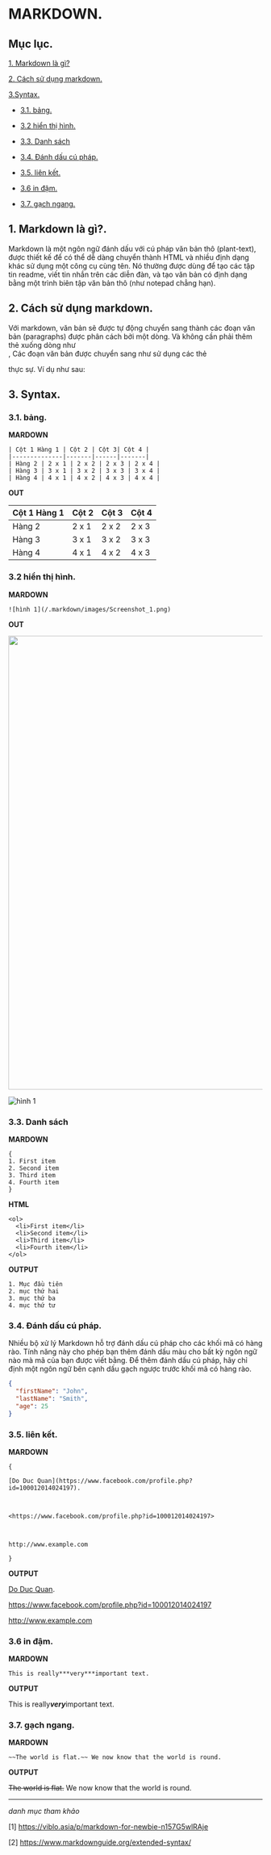 # MARKDOWN.

## Mục lục.

[1. Markdown là gì?](#1-markdown-là-gì)

[2. Cách sử dụng markdown.](#2-cách-sử-dụng-markdown)

[3.Syntax.](#3-syntax)


- [ 3.1. bảng.](#31-bảng)

- [3.2 hiển thị hình.](#32-hiển-thị-hình)

- [3.3. Danh sách](#33-danh-sách)

- [3.4. Đánh dấu cú pháp. ](#34-đánh-dấu-cú-pháp)

- [3.5. liên kết. ](#35-liên-kết)

- [3.6 in đậm.](#36-in-đậm)

- [ 3.7. gạch ngang.](#37-gạch-ngang)


## 1. Markdown là gì?.

Markdown là một ngôn ngữ đánh dấu với cú pháp văn bản thô (plant-text), được thiết kế để có thể dễ dàng chuyển thành HTML và nhiều định dạng khác sử dụng một công cụ cùng tên. Nó thường được dùng để tạo các tập tin readme, viết tin nhắn trên các diễn đàn, và tạo văn bản có định dạng bằng một trình biên tập văn bản thô (như notepad chẳng hạn).

## 2. Cách sử dụng markdown.

Với markdown, văn bản sẽ được tự động chuyển sang thành các đoạn văn bản (paragraphs) được phân cách bởi một dòng. Và không cần phải thêm thẻ xuống dòng như <br>, Các đoạn văn bản được chuyển sang như sử dụng các thẻ <p> thực sự. Ví dụ như sau:







## 3. Syntax.

### 3.1. bảng.


**MARDOWN**

```
| Cột 1 Hàng 1 | Cột 2 | Cột 3| Cột 4 |
|--------------|-------|------|-------|
| Hàng 2 | 2 x 1 | 2 x 2 | 2 x 3 | 2 x 4 |
| Hàng 3 | 3 x 1 | 3 x 2 | 3 x 3 | 3 x 4 |
| Hàng 4 | 4 x 1 | 4 x 2 | 4 x 3 | 4 x 4 |
```

**OUT**

| Cột 1 Hàng 1 | Cột 2 | Cột 3| Cột 4 |
|--------------|-------|------|-------|
| Hàng 2 | 2 x 1 | 2 x 2 | 2 x 3 | 2 x 4 |
| Hàng 3 | 3 x 1 | 3 x 2 | 3 x 3 | 3 x 4 |
| Hàng 4 | 4 x 1 | 4 x 2 | 4 x 3 | 4 x 4 |



### 3.2 hiển thị hình.


**MARDOWN**


```
![hình 1](/.markdown/images/Screenshot_1.png)

```
**OUT**


<div style="text-align:center"><img src="/markdown/images/1_minh_hoa.png" style="width:900px"></div>

![hình 1](/markdown/images/1_minh_hoa.png)


### 3.3. Danh sách

**MARDOWN**
```
{
1. First item
2. Second item
3. Third item
4. Fourth item
}
```
**HTML**
```
<ol>
  <li>First item</li>
  <li>Second item</li>
  <li>Third item</li>
  <li>Fourth item</li>
</ol>

```
**OUTPUT**
```
1. Mục đầu tiên
2. mục thứ hai
3. mục thứ ba
4. mục thứ tư

```







### 3.4. Đánh dấu cú pháp. 

Nhiều bộ xử lý Markdown hỗ trợ đánh dấu cú pháp cho các khối mã có hàng rào. Tính năng này cho phép bạn thêm đánh dấu màu cho bất kỳ ngôn ngữ nào mà mã của bạn được viết bằng. Để thêm đánh dấu cú pháp, hãy chỉ định một ngôn ngữ bên cạnh dấu gạch ngược trước khối mã có hàng rào.

```json
{
  "firstName": "John",
  "lastName": "Smith",
  "age": 25
}
```


### 3.5. liên kết. 

**MARDOWN**
```
{

[Do Duc Quan](https://www.facebook.com/profile.php?id=100012014024197).



<https://www.facebook.com/profile.php?id=100012014024197>



http://www.example.com

}
```
**OUTPUT**

 [Do Duc Quan](https://www.facebook.com/profile.php?id=100012014024197).



<https://www.facebook.com/profile.php?id=100012014024197>



http://www.example.com

### 3.6 in đậm.

**MARDOWN**
```
This is really***very***important text.

```
**OUTPUT**

This is really***very***important text.

### 3.7. gạch ngang.

**MARDOWN**
```
~~The world is flat.~~ We now know that the world is round.

```
**OUTPUT**

~~The world is flat.~~ We now know that the world is round.




---
*danh mục tham khảo* 

[1] https://viblo.asia/p/markdown-for-newbie-n157G5wlRAje

[2] https://www.markdownguide.org/extended-syntax/
</p>








